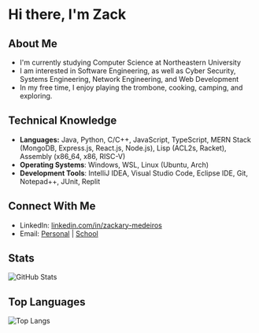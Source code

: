 # Hi there, I'm Zack

## About Me
- I'm currently studying Computer Science at Northeastern University
- I am interested in Software Engineering, as well as Cyber Security, Systems Engineering, Network Engineering, and Web Development
- In my free time, I enjoy playing the trombone, cooking, camping, and exploring.

## Technical Knowledge
- **Languages:** Java, Python, C/C++, JavaScript, TypeScript, MERN Stack (MongoDB, Express.js, React.js, Node.js), Lisp (ACL2s, Racket), Assembly (x86_64, x86, RISC-V)
- **Operating Systems**: Windows, WSL, Linux (Ubuntu, Arch)
- **Development Tools**: IntelliJ IDEA, Visual Studio Code, Eclipse IDE, Git, Notepad++, JUnit, Replit

## Connect With Me
- LinkedIn: [linkedin.com/in/zackary-medeiros](https://linkedin.com/in/zackary-medeiros)
- Email: [Personal](mailto:zackarym@comcast.net) | [School](mailto:medeiros.z@northeastern.edu)

## Stats
![GitHub Stats](https://github-readme-stats.vercel.app/api?username=Medeiros-z&show_icons=true&theme=github_dark)

## Top Languages
![Top Langs](https://github-readme-stats.vercel.app/api/top-langs/?username=Medeiros-z&layout=compact&theme=github_dark)




